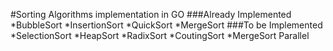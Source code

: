 #Sorting Algorithms implementation in GO
###Already Implemented
*BubbleSort
*InsertionSort
*QuickSort
*MergeSort
###To be Implemented
*SelectionSort
*HeapSort
*RadixSort
*CoutingSort
*MergeSort Parallel
